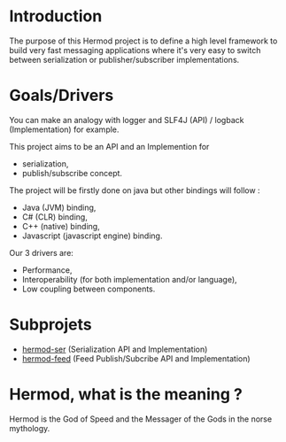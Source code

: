# Introduction

The purpose of this Hermod project is to define a high level framework to build very fast messaging applications where it's very easy to switch between serialization or publisher/subscriber implementations.


# Goals/Drivers

You can make an analogy with logger and SLF4J (API) / logback (Implementation)  for example.

This project aims to be an API and an Implemention for
* serialization,
* publish/subscribe concept.

The project will be firstly done on java but other bindings will follow :

* Java (JVM) binding,
* C# (CLR) binding,
* C++ (native) binding,
* Javascript (javascript engine) binding.

Our 3 drivers are:

* Performance,
* Interoperability (for both implementation and/or language),
* Low coupling between components.


# Subprojets

* [hermod-ser](https://github.com/hermod/hermod-ser) (Serialization API and Implementation)
* [hermod-feed](https://github.com/hermod/hermod-feed) (Feed Publish/Subcribe API and Implementation) 


# Hermod, what is the meaning ?

Hermod is the God of Speed and the Messager of the Gods in the norse mythology.
